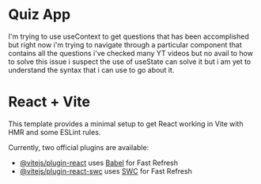 # Quiz App

I'm trying to use useContext to get questions that has been accomplished but right now i'm trying to navigate through a particular component that contains all the questions i've checked many YT videos but no avail to how to solve this issue i suspect the use of useState can solve it but i am yet to understand the syntax that i can use to go about it.



# React + Vite

This template provides a minimal setup to get React working in Vite with HMR and some ESLint rules.

Currently, two official plugins are available:

- [@vitejs/plugin-react](https://github.com/vitejs/vite-plugin-react/blob/main/packages/plugin-react/README.md) uses [Babel](https://babeljs.io/) for Fast Refresh
- [@vitejs/plugin-react-swc](https://github.com/vitejs/vite-plugin-react-swc) uses [SWC](https://swc.rs/) for Fast Refresh
